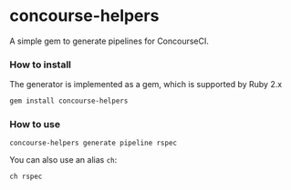 # concourse-helpers

A simple gem to generate pipelines for ConcourseCI.

### How to install

The generator is implemented as a gem, which is supported by Ruby 2.x

```bash
gem install concourse-helpers
```

### How to use 

```
concourse-helpers generate pipeline rspec
```

You can also use an alias `ch`:

```
ch rspec
```
